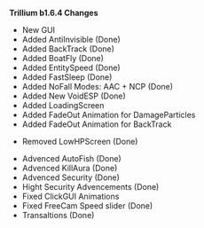 **Trillium b1.6.4 Changes**
+ New GUI
+ Added AntiInvisible (Done)
+ Added BackTrack (Done)
+ Added BoatFly (Done)
+ Added EntitySpeed (Done)
+ Added FastSleep (Done)
+ Added NoFall Modes: AAC + NCP (Done)
+ Added New VoidESP (Done)
+ Added LoadingScreen
+ Added FadeOut Animation for DamageParticles
+ Added FadeOut Animation for BackTrack

- Removed LowHPScreen (Done)

* Advenced AutoFish (Done)
* Advenced KillAura (Done)
* Advenced Security (Done)
* Hight Security Advencements (Done)
* Fixed ClickGUI Animations
* Fixed FreeCam Speed slider (Done)
* Transaltions (Done)
